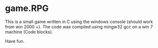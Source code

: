 # game.RPG
This is a small game written in C using the windows console (should work from win 2000 +).
The code was compiled using mingw32 gcc on a win 7 machine (Code blocks).

Have fun.
